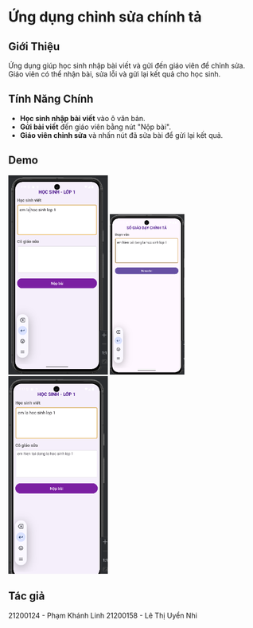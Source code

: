 # Ứng dụng chỉnh sửa chính tả
## Giới Thiệu
Ứng dụng giúp học sinh nhập bài viết và gửi đến giáo viên để chỉnh sửa. Giáo viên có thể nhận bài, sửa lỗi và gửi lại kết quả cho học sinh.

## Tính Năng Chính
- **Học sinh nhập bài viết** vào ô văn bản.
- **Gửi bài viết** đến giáo viên bằng nút "Nộp bài".
- **Giáo viên chỉnh sửa** và nhấn nút đã sửa bài để gửi lại kết quả.

## Demo
<img src="1.png" width="200"/> <img src="3.png" width="150"/> <img src="4.png" width="200"/>

## Tác giả
21200124 - Phạm Khánh Linh
21200158 - Lê Thị Uyển Nhi

